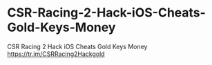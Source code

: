 # CSR-Racing-2-Hack-iOS-Cheats-Gold-Keys-Money
 CSR Racing 2 Hack iOS Cheats Gold Keys Money  https://tr.im/CSRRacing2Hackgold
